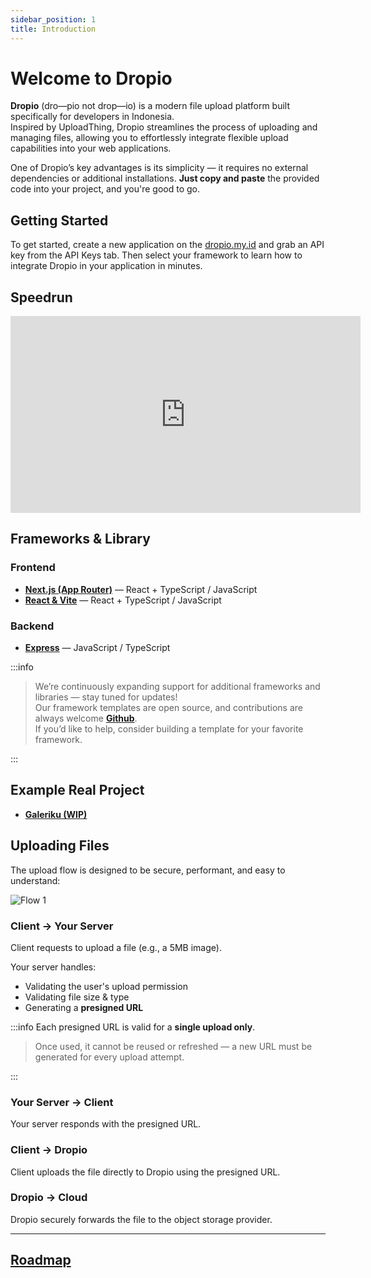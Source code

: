```yaml
---
sidebar_position: 1
title: Introduction
---
```


# Welcome to Dropio

**Dropio** (dro—pio not drop—io) is a modern file upload platform built specifically for developers in Indonesia.  
Inspired by UploadThing, Dropio streamlines the process of uploading and managing files, allowing you to effortlessly integrate flexible upload capabilities into your web applications.

One of Dropio’s key advantages is its simplicity — it requires no external dependencies or additional installations. **Just copy and paste** the provided code into your project, and you're good to go.

## Getting Started

To get started, create a new application on the [dropio.my.id](https://www.dropio.my.id) and grab an API key from the API Keys tab. Then select your framework to learn how to integrate Dropio in your application in minutes.

## Speedrun
<iframe width="560" height="315" src="https://www.youtube.com/embed/rXb2C700ZHM" 
frameborder="0" allowfullscreen></iframe>

## Frameworks & Library

### Frontend

- **[Next.js (App Router)](/docs/getting-started/frameworks/nextjs-app-router)** — React + TypeScript / JavaScript
- **[React & Vite](/docs/getting-started/frameworks/react-vite)** — React + TypeScript / JavaScript

### Backend

- **[Express](/docs/getting-started/frameworks/express)** — JavaScript / TypeScript

:::info

> We’re continuously expanding support for additional frameworks and libraries — stay tuned for updates!  
> Our framework templates are open source, and contributions are always welcome **[Github](https://github.com/WeebzDev/dropio)**.  
> If you’d like to help, consider building a template for your favorite framework.

:::

## Example Real Project

- **[Galeriku (WIP)](https://galeriku.weebzdev.my.id/)**

## Uploading Files

The upload flow is designed to be secure, performant, and easy to understand:

![Flow 1](/img/flow-diagram-2.png)

### Client → Your Server

Client requests to upload a file (e.g., a 5MB image).

Your server handles:

- Validating the user's upload permission
- Validating file size & type
- Generating a **presigned URL**

:::info Each presigned URL is valid for a **single upload only**.

> Once used, it cannot be reused or refreshed — a new URL must be generated for every upload attempt.

:::

### Your Server → Client

Your server responds with the presigned URL.

### Client → Dropio

Client uploads the file directly to Dropio using the presigned URL.

### Dropio → Cloud

Dropio securely forwards the file to the object storage provider.

---

## **[Roadmap](https://trello.com/b/DYM2DNrm/dropio-road-map)**

